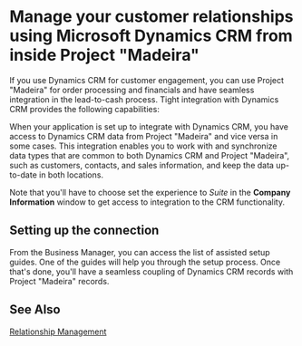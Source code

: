 <properties
                pageTitle="Manage your customer relationships using Microsoft Dynamics CRM from inside Project “Madeira” | Project “Madeira”"
                description="Describes the capabilities when you set up a conenction between Project “Madeira” and Dynamics CRM"
                services="project-madeira"
                documentationCenter=""
                authors="edupont"
/>
<tags
    ms.service="project-madeira"
    ms.topic="article"
    ms.devlang="na"
    ms.tgt_pltfrm="na"
    ms.workload="na"
    ms.date="06/07/2016"
    ms.author="edupont04" />

# Manage your customer relationships using Microsoft Dynamics CRM from inside Project "Madeira"
If you use Dynamics CRM for customer engagement, you can use Project "Madeira" for order processing and financials and have seamless integration in the lead-to-cash process. Tight integration with  Dynamics CRM provides the following capabilities:
  
When your application is set up to integrate with Dynamics CRM, you have access to Dynamics CRM data from Project "Madeira" and vice versa in some cases. This integration enables you to work with and synchronize data types that are common to both Dynamics CRM and Project "Madeira", such as customers, contacts, and sales information, and keep the data up\-to\-date in both locations.  
  
Note that you'll have to choose set the experience to *Suite* in the **Company Information** window to get access to integration to the CRM functionality.  
  
## Setting up the connection
From the Business Manager, you can access the list of assisted setup guides. One of the guides will help you through the setup process. Once that's done, you'll have a seamless coupling of Dynamics CRM records with Project "Madeira" records.  
 
## See Also
[Relationship Management](marketing-relationship-management.md)  
  
